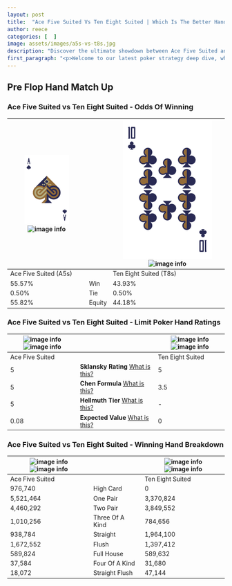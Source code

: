 ```yaml
---
layout: post
title:  "Ace Five Suited Vs Ten Eight Suited | Which Is The Better Hand In Poker? A Complete Guide"
author: reece
categories: [  ]
image: assets/images/a5s-vs-t8s.jpg
description: "Discover the ultimate showdown between Ace Five Suited and Ten Eight Suited in poker! Uncover the odds, strategies, and scenarios where one hand triumphs over the other. Get ready to up your poker game with this thrilling analysis."
first_paragraph: "<p>Welcome to our latest poker strategy deep dive, where we're pitting two distinct hands against each other in a high-stakes showdown: Ace Five Suited vs Ten Eight Suited.</p><p>In the dynamic world of poker, every decision counts, and knowing which hand holds the upper hand is key to your success at the table.</p><p>In this article, we'll dissect these two hands, explore the scenarios where one dominates the other, and equip you with the knowledge to make strategic choices that can tip the odds in your favor.</p><p>Get ready to unravel the intriguing dynamics of these poker hands and elevate your game to new heights.</p>"
---
```




[comment]: # (sp0)

## Pre Flop Hand Match Up

<div class="table hand-ratings" markdown="1"> 



### Ace Five Suited vs Ten Eight Suited - Odds Of Winning


    
| ![image info](assets/images/hand1/A.png) ![image info](assets/images/hand1/5s.png) |  | ![image info](assets/images/hand2/T.png) ![image info](assets/images/hand2/8s.png) |
| -------- | -------- | -------- |
| Ace Five Suited (A5s) |  | Ten Eight Suited (T8s) |
| 55.57% | Win | 43.93% |
| 0.50% | Tie | 0.50% |
| 55.82% | Equity | 44.18% |




[comment]: # (sp1)



### Ace Five Suited vs Ten Eight Suited - Limit Poker Hand Ratings


    
| ![image info](https://www.riverpairs.com/assets/images/hand1/A.png) ![image info](https://www.riverpairs.com/assets/images/hand1/5s.png) |  | ![image info](https://www.riverpairs.com/assets/images/hand2/T.png) ![image info](https://www.riverpairs.com/assets/images/hand2/8s.png) |
| -------- | -------- | -------- |
| Ace Five Suited |  | Ten Eight Suited |
| 5 | **Sklansky Rating** [What is this?](/sklansky-rating-explained) | 5 |
| 5 | **Chen Formula** [What is this?](/chen-formula-explained) | 3.5 |
| 5 | **Hellmuth Tier** [What is this?](/Hellmuth-tier-explained) | - |
| 0.08 | **Expected Value** [What is this?](/expected-value-explained) | 0 |




[comment]: # (sp2)



### Ace Five Suited vs Ten Eight Suited - Winning Hand Breakdown


    
| ![image info](https://www.riverpairs.com/assets/images/hand1/A.png) ![image info](https://www.riverpairs.com/assets/images/hand1/5s.png) |  | ![image info](https://www.riverpairs.com/assets/images/hand2/T.png) ![image info](https://www.riverpairs.com/assets/images/hand2/8s.png) |
| -------- | -------- | -------- |
| Ace Five Suited |  | Ten Eight Suited |
| 976,740 | High Card | 0 |
| 5,521,464 | One Pair | 3,370,824 |
| 4,460,292 | Two Pair | 3,849,552 |
| 1,010,256 | Three Of A Kind | 784,656 |
| 938,784 | Straight | 1,964,100 |
| 1,672,552 | Flush | 1,397,412 |
| 589,824 | Full House | 589,632 |
| 37,584 | Four Of A Kind | 31,680 |
| 18,072 | Straight Flush | 47,144 |




[comment]: # (sp3)



</div>

[comment]: # (sp4)



[comment]: # (sp5)

